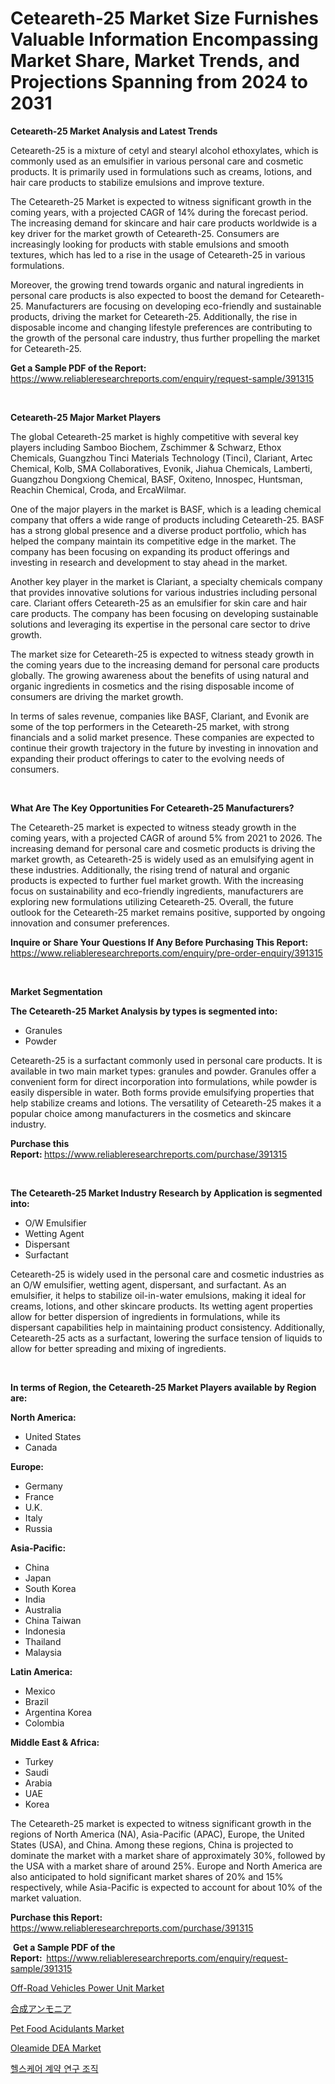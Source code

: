 <p><h1>Ceteareth-25 Market Size Furnishes Valuable Information Encompassing Market Share, Market Trends, and Projections Spanning from 2024 to 2031</h1></p><p><strong>Ceteareth-25 Market Analysis and Latest Trends</strong></p>
<p><p>Ceteareth-25 is a mixture of cetyl and stearyl alcohol ethoxylates, which is commonly used as an emulsifier in various personal care and cosmetic products. It is primarily used in formulations such as creams, lotions, and hair care products to stabilize emulsions and improve texture.</p><p>The Ceteareth-25 Market is expected to witness significant growth in the coming years, with a projected CAGR of 14% during the forecast period. The increasing demand for skincare and hair care products worldwide is a key driver for the market growth of Ceteareth-25. Consumers are increasingly looking for products with stable emulsions and smooth textures, which has led to a rise in the usage of Ceteareth-25 in various formulations.</p><p>Moreover, the growing trend towards organic and natural ingredients in personal care products is also expected to boost the demand for Ceteareth-25. Manufacturers are focusing on developing eco-friendly and sustainable products, driving the market for Ceteareth-25. Additionally, the rise in disposable income and changing lifestyle preferences are contributing to the growth of the personal care industry, thus further propelling the market for Ceteareth-25.</p></p>
<p><strong>Get a Sample PDF of the Report:&nbsp;</strong> <a href="https://www.reliableresearchreports.com/enquiry/request-sample/391315">https://www.reliableresearchreports.com/enquiry/request-sample/391315</a></p>
<p>&nbsp;</p>
<p><strong>Ceteareth-25 Major Market Players</strong></p>
<p><p>The global Ceteareth-25 market is highly competitive with several key players including Samboo Biochem, Zschimmer & Schwarz, Ethox Chemicals, Guangzhou Tinci Materials Technology (Tinci), Clariant, Artec Chemical, Kolb, SMA Collaboratives, Evonik, Jiahua Chemicals, Lamberti, Guangzhou Dongxiong Chemical, BASF, Oxiteno, Innospec, Huntsman, Reachin Chemical, Croda, and ErcaWilmar.</p><p>One of the major players in the market is BASF, which is a leading chemical company that offers a wide range of products including Ceteareth-25. BASF has a strong global presence and a diverse product portfolio, which has helped the company maintain its competitive edge in the market. The company has been focusing on expanding its product offerings and investing in research and development to stay ahead in the market.</p><p>Another key player in the market is Clariant, a specialty chemicals company that provides innovative solutions for various industries including personal care. Clariant offers Ceteareth-25 as an emulsifier for skin care and hair care products. The company has been focusing on developing sustainable solutions and leveraging its expertise in the personal care sector to drive growth.</p><p>The market size for Ceteareth-25 is expected to witness steady growth in the coming years due to the increasing demand for personal care products globally. The growing awareness about the benefits of using natural and organic ingredients in cosmetics and the rising disposable income of consumers are driving the market growth.</p><p>In terms of sales revenue, companies like BASF, Clariant, and Evonik are some of the top performers in the Ceteareth-25 market, with strong financials and a solid market presence. These companies are expected to continue their growth trajectory in the future by investing in innovation and expanding their product offerings to cater to the evolving needs of consumers.</p></p>
<p>&nbsp;</p>
<p><strong>What Are The Key Opportunities For Ceteareth-25 Manufacturers?</strong></p>
<p><p>The Ceteareth-25 market is expected to witness steady growth in the coming years, with a projected CAGR of around 5% from 2021 to 2026. The increasing demand for personal care and cosmetic products is driving the market growth, as Ceteareth-25 is widely used as an emulsifying agent in these industries. Additionally, the rising trend of natural and organic products is expected to further fuel market growth. With the increasing focus on sustainability and eco-friendly ingredients, manufacturers are exploring new formulations utilizing Ceteareth-25. Overall, the future outlook for the Ceteareth-25 market remains positive, supported by ongoing innovation and consumer preferences.</p></p>
<p><strong>Inquire or Share Your Questions If Any Before Purchasing This Report:</strong> <a href="https://www.reliableresearchreports.com/enquiry/pre-order-enquiry/391315">https://www.reliableresearchreports.com/enquiry/pre-order-enquiry/391315</a></p>
<p>&nbsp;</p>
<p><strong>Market Segmentation</strong></p>
<p><strong>The Ceteareth-25 Market Analysis by types is segmented into:</strong></p>
<p><ul><li>Granules</li><li>Powder</li></ul></p>
<p><p>Ceteareth-25 is a surfactant commonly used in personal care products. It is available in two main market types: granules and powder. Granules offer a convenient form for direct incorporation into formulations, while powder is easily dispersible in water. Both forms provide emulsifying properties that help stabilize creams and lotions. The versatility of Ceteareth-25 makes it a popular choice among manufacturers in the cosmetics and skincare industry.</p></p>
<p><strong>Purchase this Report:&nbsp;</strong><a href="https://www.reliableresearchreports.com/purchase/391315">https://www.reliableresearchreports.com/purchase/391315</a></p>
<p>&nbsp;</p>
<p><strong>The Ceteareth-25 Market Industry Research by Application is segmented into:</strong></p>
<p><ul><li>O/W Emulsifier</li><li>Wetting Agent</li><li>Dispersant</li><li>Surfactant</li></ul></p>
<p><p>Ceteareth-25 is widely used in the personal care and cosmetic industries as an O/W emulsifier, wetting agent, dispersant, and surfactant. As an emulsifier, it helps to stabilize oil-in-water emulsions, making it ideal for creams, lotions, and other skincare products. Its wetting agent properties allow for better dispersion of ingredients in formulations, while its dispersant capabilities help in maintaining product consistency. Additionally, Ceteareth-25 acts as a surfactant, lowering the surface tension of liquids to allow for better spreading and mixing of ingredients.</p></p>
<p>&nbsp;</p>
<p><strong>In terms of Region, the Ceteareth-25 Market Players available by Region are:</strong></p>
<p>
    <p> <strong> North America: </strong>
        <ul>
            <li>United States</li>
            <li>Canada</li>
        </ul>
        </p> 
    <p> <strong> Europe: </strong>
        <ul>
            <li>Germany</li>
            <li>France</li>
            <li>U.K.</li>
            <li>Italy</li>
            <li>Russia</li>
        </ul>
        </p> 
    <p> <strong> Asia-Pacific: </strong>
        <ul>
            <li>China</li>
            <li>Japan</li>
            <li>South Korea</li>
            <li>India</li>
            <li>Australia</li>
            <li>China Taiwan</li>
            <li>Indonesia</li>
            <li>Thailand</li>
            <li>Malaysia</li>
        </ul>
        </p> 
    <p> <strong> Latin America: </strong>
        <ul>
            <li>Mexico</li>
            <li>Brazil</li>
            <li>Argentina Korea</li>
            <li>Colombia</li>
        </ul>
        </p> 
    <p> <strong> Middle East & Africa: </strong>
        <ul>
            <li>Turkey</li>
            <li>Saudi</li>
            <li>Arabia</li>
            <li>UAE</li>
            <li>Korea</li>
        </ul>
    </p>
    </p>
<p><p>The Ceteareth-25 market is expected to witness significant growth in the regions of North America (NA), Asia-Pacific (APAC), Europe, the United States (USA), and China. Among these regions, China is projected to dominate the market with a market share of approximately 30%, followed by the USA with a market share of around 25%. Europe and North America are also anticipated to hold significant market shares of 20% and 15% respectively, while Asia-Pacific is expected to account for about 10% of the market valuation.</p></p>
<p><strong>Purchase this Report: </strong><a href="https://www.reliableresearchreports.com/purchase/391315">https://www.reliableresearchreports.com/purchase/391315</a></p>
<p>&nbsp;<strong>Get a Sample PDF of the Report:&nbsp;&nbsp;</strong><a href="https://www.reliableresearchreports.com/enquiry/request-sample/391315">https://www.reliableresearchreports.com/enquiry/request-sample/391315</a></p>
<p><strong></strong></p>
<p><p><a href="https://automatic-knee-4c7.notion.site/Off-Road-Vehicles-Power-Unit-Market-with-the-goal-of-estimating-the-market-size-and-future-growth-po-2e8a2684b3814a978b90df039d1798b6">Off-Road Vehicles Power Unit Market</a></p><p><a href="https://medium.com/@cecuraprangm/%E5%90%88%E6%88%90%E3%82%A2%E3%83%B3%E3%83%A2%E3%83%8B%E3%82%A2%E5%B8%82%E5%A0%B4-%E7%A8%AE%E9%A1%9E-%E5%BF%9C%E7%94%A8-%E3%81%8A%E3%82%88%E3%81%B3%E5%9C%B0%E7%90%86%E5%88%A5%E3%81%AE%E5%8C%85%E6%8B%AC%E7%9A%84%E8%A9%95%E4%BE%A1-0f376ebcce8a">合成アンモニア</a></p><p><a href="https://sulfuric-clavicle-d39.notion.site/Pet-Food-Acidulants-Market-Centers-on-Aspects-such-as-Market-Growth-Market-Share-Market-Opportunit-f6d86bcd403c4aaca9a679a71419ae23">Pet Food Acidulants Market</a></p><p><a href="https://github.com/mauripalmi/Market-Research-Report-List-2/blob/main/oleamide-dea-market.md">Oleamide DEA Market</a></p><p><a href="https://medium.com/@xjtlqecrb1838/2024-2031%EB%85%84-%EA%B8%B0%EA%B0%84%EC%97%90-%EC%98%88%EC%B8%A1%EB%90%9C-%ED%97%AC%EC%8A%A4%EC%BC%80%EC%96%B4-%EA%B3%84%EC%95%BD%EC%97%B0%EA%B5%AC%EA%B8%B0%EA%B4%80-%EC%8B%9C%EC%9E%A5-%EB%8F%99%ED%96%A5-%EB%B0%8F-%EC%8B%9C%EC%9E%A5-%EB%B6%84%EC%84%9D-e5e197d2e393">헬스케어 계약 연구 조직</a></p></p>